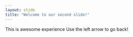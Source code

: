 ```yaml
---
layout: slide
title: "Welcome to our second slide!"
---
```

This is awesome experience
Use the left arrow to go back!
